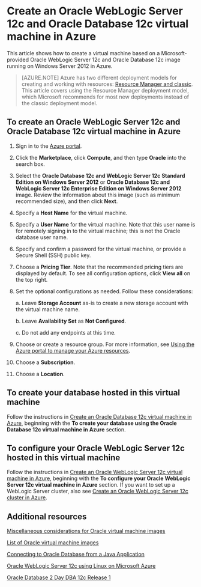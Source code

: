<properties
    pageTitle="Oracle WebLogic Server and Database VM | Microsoft Azure"
    description="Create an Oracle WebLogic Server 12c and Oracle Database 12c Azure image running on Windows Server 2012, using Resource Manager deployment model."
    services="virtual-machines"
    authors="bbenz"
    documentationCenter=""
    tags="azure-resource-manager"/>

<tags
    ms.service="virtual-machines"
    ms.devlang="na"
    ms.topic="article"
    ms.tgt_pltfrm="vm-windows"
    ms.workload="infrastructure-services"
    ms.date="06/22/2015"
    ms.author="bbenz" />

# Create an Oracle WebLogic Server 12c and Oracle Database 12c virtual machine in Azure
This article shows how to create a virtual machine based on a Microsoft-provided Oracle WebLogic Server 12c and Oracle Database 12c image running on Windows Server 2012 in Azure.

> [AZURE.NOTE] Azure has two different deployment models for creating and working with resources:  [Resource Manager and classic](../resource-manager-deployment-model.md).  This article covers using the Resource Manager deployment model, which Microsoft recommends for most new deployments instead of the classic deployment model.

## To create an Oracle WebLogic Server 12c and Oracle Database 12c virtual machine in Azure
1. Sign in to the [Azure portal](https://ms.portal.azure.com/).

2. Click the **Marketplace**, click **Compute**, and then type **Oracle** into the search box.

3. Select the **Oracle Database 12c and WebLogic Server 12c Standard Edition on Windows Server 2012** or **Oracle Database 12c and WebLogic Server 12c Enterprise Edition on Windows Server 2012** image. Review the information about this image (such as minimum recommended size), and then click **Next**.

4. Specify a **Host Name** for the virtual machine.

5. Specify a **User Name** for the virtual machine. Note that this user name is for remotely signing in to the virtual machine; this is not the Oracle database user name.

6. Specify and confirm a password for the virtual machine, or provide a Secure Shell (SSH) public key.

7. Choose a **Pricing Tier**.  Note that the recommended pricing tiers are displayed by default. To see all configuration options, click **View all** on the top right.

8. Set the optional configurations as needed. Follow these considerations:

    a. Leave **Storage Account** as-is to create a new storage account with the virtual machine name.

    b. Leave **Availability Set** as **Not Configured**.

    c. Do not add any endpoints at this time.

9. Choose or create a resource group. For more information, see [Using the Azure portal to manage your Azure resources](resource-group-portal.md).

10. Choose a **Subscription**.

11. Choose a **Location**.


## To create your database hosted in this virtual machine
Follow the instructions in [Create an Oracle Database 12c virtual machine in Azure](virtual-machines-creating-oracle-database-virtual-machine.md), beginning with the **To create your database using the Oracle Database 12c virtual machine in Azure** section.

## To configure your Oracle WebLogic Server 12c hosted in this virtual machine
Follow the instructions in [Create an Oracle WebLogic Server 12c virtual machine in Azure](virtual-machines-creating-oracle-webLogic-server-12c-virtual-machine.md), beginning with the **To configure your Oracle WebLogic Server 12c virtual machine in Azure** section. If you want to set up a WebLogic Server cluster, also see [Create an Oracle WebLogic Server 12c cluster in Azure](virtual-machines-creating-oracle-webLogic-server-12c-cluster.md).

## Additional resources
[Miscellaneous considerations for Oracle virtual machine images](miscellaneous-considerations-for-oracle-virtual-machine-images-new-article.md)

[List of Oracle virtual machine images](virtual-machines-oracle-list-oracle-virtual-machine-images.md)

[Connecting to Oracle Database from a Java Application](http://docs.oracle.com/cd/E11882_01/appdev.112/e12137/getconn.htm#TDPJD136)

[Oracle WebLogic Server 12c using Linux on Microsoft Azure](http://www.oracle.com/technetwork/middleware/weblogic/learnmore/oracle-weblogic-on-azure-wp-2020930.pdf)

[Oracle Database 2 Day DBA 12c Release 1](http://docs.oracle.com/cd/E16655_01/server.121/e17643/toc.htm)

